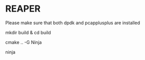 # REAPER
Please make sure that both dpdk and pcapplusplus are installed 

mkdir build & cd build

cmake .. -G Ninja

ninja
